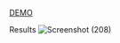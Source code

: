 [DEMO](warchair.github.io/program-konversi-suhu)

Results
![Screenshot (208)](https://user-images.githubusercontent.com/65278976/189635178-a630e473-fa7e-412b-ac25-add8f421d1be.png)
